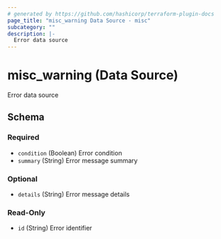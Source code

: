 ```yaml
---
# generated by https://github.com/hashicorp/terraform-plugin-docs
page_title: "misc_warning Data Source - misc"
subcategory: ""
description: |-
  Error data source
---
```


# misc_warning (Data Source)

Error data source



<!-- schema generated by tfplugindocs -->
## Schema

### Required

- `condition` (Boolean) Error condition
- `summary` (String) Error message summary

### Optional

- `details` (String) Error message details

### Read-Only

- `id` (String) Error identifier

